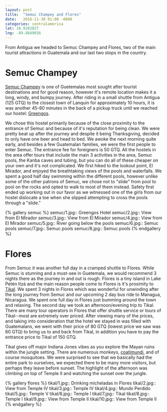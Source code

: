 ```yaml
---
layout: post
title:  "Semuc Champey and Flores"
date:   2016-11-30 01:00 -0800
categories: centralamerica
lat: 16.9102827
lng: -89.8849656
---
```


From Antigua we headed to Semuc Champey and Flores, two of the main tourist attractions in Guatemala and our last two stops in the country.

<!--more-->

# Semuc Champey

[Semuc Champey](https://www.tripadvisor.com/Attraction_Review-g303868-d600477-Reviews-Semuc_Champey-Lanquin_Alta_Verapaz_Department.html) is one of Guetemalas most sought after tourist destinations
and for good reason, however it's remote location makes it a long, windy, and bumpy journey. After riding in a small shuttle from Antigua (125 GTQ) to the closest town of Lanquin for
approximately 10 hours, it is was another 45-60 minutes in the back of a pickup truck until we reached our hostel:
[Greengos](https://www.tripadvisor.com/Hotel_Review-g303868-d6688069-Reviews-Greengo_s_Hotel-Lanquin_Alta_Verapaz_Department.html).

We chose this hostel primarily because of the close proximity to the entrance of Semuc and because of it's reputation for being clean. We were pretty beat up after the journey and despite it being
Thanksgiving, decided to only have one beer and head to bed. We awoke the next morning quite early, and besides a few Guatemalan families, we were the first people to enter Semuc. The entrance fee
for foreigners is 50 GTQ. All the hostels in the area offer tours that include the main 3 activities in the area, Semuc pools, the Kanba caves and tubing, but you can do all of these cheaper on your
own and it's not complicated. We first hiked to the lookout point, El Mirador, and enjoyed the breathtaking views of the pools and waterfalls. We spent a good half day swimming within the different
pools, however unlike some of the other patrons of Semuc, we chose not to "slide" from pool to pool on the rocks and opted to walk to most of them instead. Safety first ended up working out in our
favor as we witnessed one of the girls from our hostel dislocate a toe when she slipped attempting to cross the pools through a "slide."

{% gallery semuc %}
semuc/1.jpg:: Greengos Hotel
semuc/2.jpg:: View from El Mirador
semuc/3.jpg:: View from El Mirador
semuc/4.jpg:: View from El Mirador
semuc/5.jpg:: River going below the pools
semuc/6.jpg:: Semuc pools
semuc/7.jpg:: Semuc pools
semuc/8.jpg:: Semuc pools
{% endgallery %}

# Flores

From Semuc it was another full day in a cramped shuttle to Flores. While Semuc is stunning and a must-see in Guetemala, we would recommend 3 nights there as the journey in and out is rough.
Flores is a tiny island in Lake Petén Itzá and the main reason people come to Flores is it's proximity to [Tikal](https://en.wikipedia.org/wiki/Tikal). We spent 3 nights in Flores which was
wonderful for unwinding after the long journey from Semuc and our upcoming 2 day bus ride to Managua, Nicaragua. We spent one full day in Flores just bumming around the town and relaxing.
The second day we took an afternoon/evening trip to Tikal. There are many tour operators in Flores that offer shuttle service or tours of Tikal--most are extremely over priced. After viewing
many of the prices, and taking into consideration that the hotel we stayed in was filled with Guatemalans, we went with their price of 80 GTQ (lowest price we saw was 60 GTQ) to bring us to
and back from Tikal, in addition you have to pay the entrance price to Tikal of 150 GTQ.

Tikal gives off major Indiana Jones vibes as you explore the Mayan ruins within the jungle setting. There are numerous monkeys, [coatimundi](https://en.wikipedia.org/wiki/White-nosed_coati),
and of course mosquitoes. We were surprised to see that we basically had the entire park to ourselves, we expected there to be many more visitors, but perhaps they leave before sunset. The
highlight of the afternoon was climbing on top of Temple II and watching the sunset over the jungle.

{% gallery flores %}
tikal/1.jpg:: Drinking micheladas in Flores
tikal/2.jpg:: View from Temple IV
tikal/3.jpg:: Temple IV
tikal/4.jpg:: Mundo Perdido
tikal/5.jpg:: Temple V
tikal/6.jpg:: Temple I
tikal/7.jpg:: Tikal
tikal/8.jpg:: Temple I
tikal/9.jpg:: View from Temple II
tikal/10.jpg:: View from Temple II
{% endgallery %}